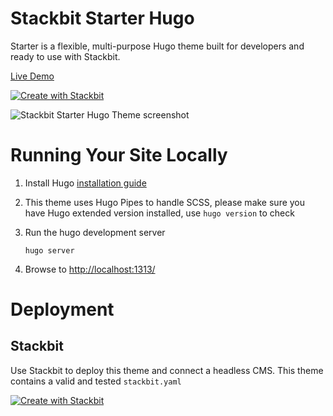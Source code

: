 # Stackbit Starter Hugo

Starter is a flexible, multi-purpose Hugo theme built for developers and ready to use with Stackbit.

[Live Demo](https://themes.stackbit.com/demos/starter/?demo=jststarterhugo)

[![Create with Stackbit](https://assets.stackbit.com/badge/create-with-stackbit.svg)](https://app.stackbit.com/create?theme=https://github.com/stackbit-themes/stackbit-starter-hugo&utm_source=github&utm_medium=referral&utm_campaign=custom_themes&utm_content=readme)

![Stackbit Starter Hugo Theme screenshot](https://themes.stackbit.com/images/starter-demo-1024x768.png)

# Running Your Site Locally

1.  Install Hugo [installation guide](https://gohugo.io/getting-started/installing/)

2.  This theme uses Hugo Pipes to handle SCSS, please make sure you have Hugo extended version installed, use `hugo version` to check

3.  Run the hugo development server

        hugo server

4.  Browse to [http://localhost:1313/](http://localhost:1313/)

# Deployment

## Stackbit

Use Stackbit to deploy this theme and connect a headless CMS. This theme contains a valid and tested `stackbit.yaml`

[![Create with Stackbit](https://assets.stackbit.com/badge/create-with-stackbit.svg)](https://app.stackbit.com/create?theme=https://github.com/stackbit-themes/stackbit-starter-hugo&utm_source=github&utm_medium=referral&utm_campaign=custom_themes&utm_content=readme)
